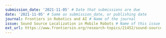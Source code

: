 ```yaml
---
submission_date: '2021-11-05' # Date that submissions are due
date: '2021-11-05' # Same as submission_date, or publishing date
journal: Frontiers in Robotics and AI # Name of the journal
issue: Sound Source Localization in Mobile Robots # Name of this issue
ext_url: https://www.frontiersin.org/research-topics/21452/sound-source-localisation-in-mobile-robots # URL to call for articles for this issue
---
```

